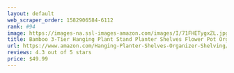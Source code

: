 ```yaml
---
layout: default 
﻿web_scraper_order: 1582906584-6112
rank: #94
image: https://images-na.ssl-images-amazon.com/images/I/71FHETygxZL.jpg
title: Bamboo 3-Tier Hanging Plant Stand Planter Shelves Flower Pot Organizer Storage Rack…
url: https://www.amazon.com/Hanging-Planter-Shelves-Organizer-Shelving/dp/B078R35KHN/ref=zg_mw_lawn-garden_94?_encoding=UTF8&psc=1&refRID=N2N6WQVV95K578DRNN9Q
reviews: 4.3 out of 5 stars
price: $49.99 
---
```

